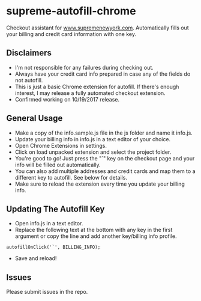 # supreme-autofill-chrome
Checkout assistant for www.supremenewyork.com. Automatically fills out your billing and credit card information with one key.

## Disclaimers
- I'm not responsible for any failures during checking out. 
- Always have your credit card info prepared in case any of the fields do not autofill.
- This is just a basic Chrome extension for autofill. If there's enough interest, I may release a fully automated checkout extension. 
- Confirmed working on 10/19/2017 release.

## General Usage
- Make a copy of the info.sample.js file in the js folder and name it info.js.
- Update your billing info in info.js in a text editor of your choice.
- Open Chrome Extensions in settings.
- Click on load unpacked extension and select the project folder. 
- You're good to go! Just press the "`" key on the checkout page and your info will be filled out automatically.
- You can also add multiple addresses and credit cards and map them to a different key to autofill. See below for details.
- Make sure to reload the extension every time you update your billing info. 

## Updating The Autofill Key
- Open info.js in a text editor.
- Replace the following text at the bottom with any key in the first argument or copy the line and add another key/billing info profile.
```
autofillOnClick('`', BILLING_INFO);
```
- Save and reload!

## Issues
Please submit issues in the repo.

